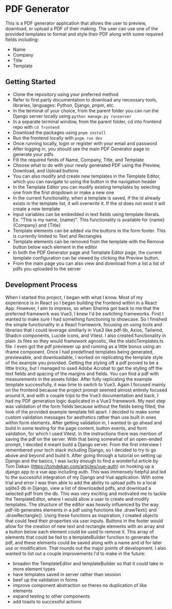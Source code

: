 # PDF Generator

This is a PDF generator application that allows the user to preview, download, or upload a PDF of their making.
The user can use one of the provided templates to format and style their PDF along with some required fields including:
 - Name
 - Company
 - Title
 - Template

## Getting Started
 - Clone the repository using your preferred method
 - Refer to first party documentation to download any necessary tools, libraries, languages: Python, Django, pnpm, etc.
 - In the terminal of your choice, from the parent folder you can run the Django server locally using `python manage.py runserver`
 - In a separate terminal window, from the parent folder, cd into frontend repo with `cd frontend`
 - Download the packages using `pnpm install`
 - Run the frontend locally with `pnpm run dev`
 - Once running locally, login or register with your email and password
 - After logging in, you should see the main PDF Generator page to generate your pdfs
 - Fill the required fields of Name, Company, Title, and Template
 - Choose what to do with your newly generated PDF using the Preview, Download, and Upload buttons
 - You can also modify and create new templates in the Template Editor, which you can navigate to using the button in the navigation header
 - In the Template Editor you can modify existing templates by selecting one from the first dropdown or make a new one
 - In the current functionality, when a template is saved, if the id already exists in the template list, it will overwrite it. If the id does not exist it will create a new template
 - Input variables can be embedded in text fields using template literals. Ex. "This is my name, {name}". This functionality is available for {name} {Company} and {Title}
 - Template elements can be added via the buttons in the form footer. This is currently limited to Text and Rectangles
 - Template elements can be removed from the template with the Remove button below each element in the editor
 - In both the PDF Generator page and Template Editor page, the current template configuration can be viewed by clicking the Preview button.
 - From the main page you can also view and download from a list a list of pdfs you uploaded to the server

## Development Process
When I started this project, I began with what I know. Most of my experience is in React so I began building the frontend within in a React App. However, I aim to impress, so when Sherina got back to me that the preferred framework was Vue3, I knew I'd be switching frameworks. First I wanted to make sure I had something functioning to showcase. So I finished the simple functionality in a React framework, focusing on using tools and libraries that I could leverage similiarly in Vue3 like pdf-lib, Axios, Tailwind, Shadcn components, Lucide icons, and Vitest. I also created functionality in plain .ts files so they would framework agnostic, like the staticTemplates.ts file. I even got the pdf previewer up and running as a little bonus using an iframe component. Once I had predefined templates being generated, previewable, and downloadable, I worked on replicating the template style of the example you provided. Getting the styling off a pdf proved to be a little tricky, but I managed to used Adobe Acrobat to get the styling off the text fields and spacing of the margins and fields. You can find a pdf with measurements in the assets folder.
After fully replicating the example template successfully, it was time to switch to Vue3. Again I focused mainly on the frontend because the project prompt seemed almost entirely focused around it, and with a couple trips to the Vue3 documentation and back, I had my PDF generation logic duplicated in a Vue3 framework. My next step was validation of the form fields because without the fields being filled, the look of the provided example template fell apart. I decided to make some custom validation messages for aesthetics rather than use built in ones within form elements. After getting validation in, I wanted to go ahead and build in some testing for the page content, button events, and form validation, for which I used Vitest.
In the instructions there was mention of saving the pdf on the server. With that being somewhat of an open-ended prompt, I decided it meant build a Django server. From the first interview I remembered your tech stack including Django, so I decided to try to go above and beyond and build it. After going through a tutorial on setting up Django and the basics, I was lucky enough to find a wonderful article by Tom Dekan (https://tomdekan.com/articles/vue-auth) on hooking up a django app to a vue app including auth. This was immensely helpful and led to the successful integration of my Django and Vue application. With some trial and error I was then able to add the ability to upload pdfs to a local sqlite3 db in Django, view a list of downloaded pdfs, and download a selected pdf from the db.
This was very exciting and motivated me to tackle the TemplateEditor, where I would allow a user to create and modify templates. The structure of the editor was heavily influenced by the way pdf-lib generates elements in a pdf using functions like .drawText() and .drawRectangle(). Using these functions as inspiration, I created objects that could feed their properties via user inputs. Buttons in the footer would allow for the creation of new text and rectangle elements with an array and a button below each element could be used to remove it. This array of elements that could be fed to a templateBuilder function to generate the pdf, and these elements could be saved along with a name and id for later use or modification.
That rounds out the major points of development. I also wanted to list out a couple improvements I'd to make in the future:
 - broaden the TemplateEditor and templateBuilder so that it could take in more element types
 - have templates saved in server rather than session
 - beef up the validation in forms
 - improve component abstraction so theres no duplication of like elements
 - expand testing to other components
 - add toasts to successful actions

